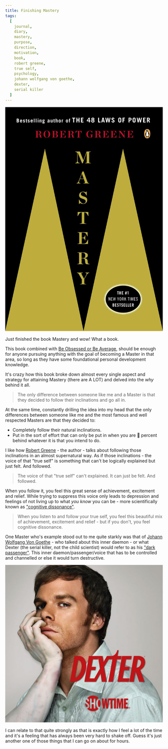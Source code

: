 ```yaml
---
title: Finishing Mastery
tags:
  [
    journal,
    diary,
    mastery,
    purpose,
    direction,
    motivation,
    book,
    robert greene,
    true self,
    psychology,
    johann wolfgang von goethe,
    dexter,
    serial killer
  ]
---
```


<img src='mastery.jpg' alt="Mastery front cover" title="Mastery by Robert Greene" />

Just finished the book Mastery and wow! What a book.

This book combined with <a href="https://www.amazon.com/Be-Obsessed-Average-Grant-Cardone/dp/1101981059" target="_blank">Be Obsessed or Be Average</a>, should be enough for anyone pursuing anything with the goal of becoming a Master in that area, so long as they have some foundational personal development knowledge.

It's crazy how this book broke down almost every single aspect and strategy for attaining Mastery (there are A LOT) and delved into the _why_ behind it all. 

> The only difference between someone like me and a Master is that they decided to follow their inclinations and go all in.

At the same time, constantly drilling the idea into my head that the only differences between someone like me and the most famous and well respected Masters are that they decided to:
* Completely follow their natural inclinations. 
* Put in the sort of effort that can only be put in when you are 💯 percent behind whatever it is that you intend to do.

I like how <a href="https://powerseductionandwar.com/" target="_blank">Robert Greene</a> - the author - talks about following those inclinations in an almost supernatural way. As if those inclinations - the voice of that "true self" is something that can't be logically explained but just felt. And followed.

> The voice of that "true self" can't explained. It can just be felt. And followed.

When you follow it, you feel this great sense of achievement, excitement and relief. While trying to suppress this voice only leads to depression and feelings of not living up to what _you know_ you can be - more scientifically known as <a href="https://en.wikipedia.org/wiki/Cognitive_dissonance" target="_blank">"cognitive dissonance"</a>.

> When you listen to and follow your true self, you feel this beautiful mix of achievement, excitement and relief - but if you don't, you feel cognitive dissonance.

One Master who's example stood out to me quite starkly was that of <a href="https://www.iep.utm.edu/goethe/" target="_blank">Johann Wolfgang Von Goethe</a> - who talked about this inner daemon - or what Dexter (the serial killer, not the child scientist) would refer to as his <a href="http://dexter.wikia.com/wiki/Dark_Passenger#Season_One" target="_blank">"dark passenger"</a>. This inner daemon/passenger/voice that has to be controlled and channelled or else it would turn destructive.

<img src="dexter.jpg" alt="Dexter season 1 poster" title="Dexter - the serial killer"/>

I can relate to that quite strongly as that is exactly how I feel a lot of the time and it's a feeling that has always been very hard to shake off. Guess it's just another one of those things that I can go on about for hours.
